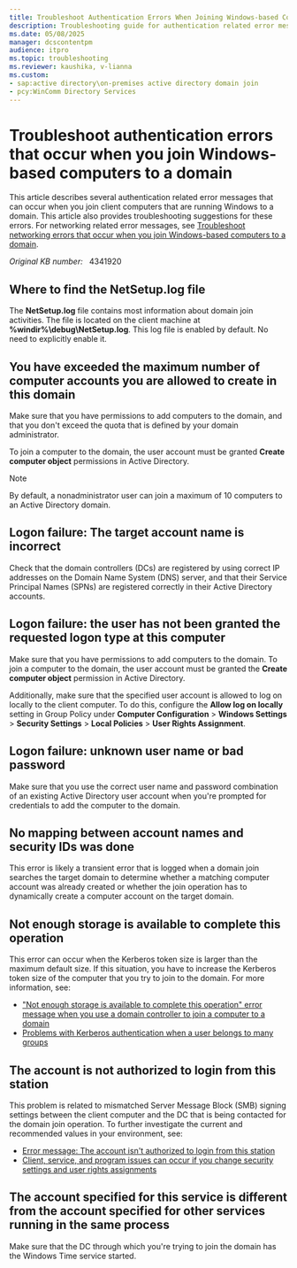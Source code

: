 ```yaml
---
title: Troubleshoot Authentication Errors When Joining Windows-based Computers to a Domain
description: Troubleshooting guide for authentication related error messages that occurs when you join Windows-based computers to a domain.
ms.date: 05/08/2025
manager: dcscontentpm
audience: itpro
ms.topic: troubleshooting
ms.reviewer: kaushika, v-lianna
ms.custom:
- sap:active directory\on-premises active directory domain join
- pcy:WinComm Directory Services
---
```

# Troubleshoot authentication errors that occur when you join Windows-based computers to a domain

This article describes several authentication related error messages that can occur when you join client computers that are running Windows to a domain. This article also provides troubleshooting suggestions for these errors. For networking related error messages, see [Troubleshoot networking errors that occur when you join Windows-based computers to a domain](networking-errors-join-computer-domain.md).

_Original KB number:_ &nbsp; 4341920

## Where to find the NetSetup.log file

The **NetSetup.log** file contains most information about domain join activities. The file is located on the client machine at **%windir%\\debug\\NetSetup.log**. This log file is enabled by default. No need to explicitly enable it.

## You have exceeded the maximum number of computer accounts you are allowed to create in this domain

Make sure that you have permissions to add computers to the domain, and that you don't exceed the quota that is defined by your domain administrator.

To join a computer to the domain, the user account must be granted **Create computer object** permissions in Active Directory.

> [!NOTE]
> By default, a nonadministrator user can join a maximum of 10 computers to an Active Directory domain.

## Logon failure: The target account name is incorrect

Check that the domain controllers (DCs) are registered by using correct IP addresses on the Domain Name System (DNS) server, and that their Service Principal Names (SPNs) are registered correctly in their Active Directory accounts.

## Logon failure: the user has not been granted the requested logon type at this computer

Make sure that you have permissions to add computers to the domain. To join a computer to the domain, the user account must be granted the **Create computer object**  permission in Active Directory.

Additionally, make sure that the specified user account is allowed to log on locally to the client computer. To do this, configure the **Allow log on locally** setting in Group Policy under **Computer Configuration** > **Windows Settings** > **Security Settings** > **Local Policies** > **User Rights Assignment**.

## Logon failure: unknown user name or bad password

Make sure that you use the correct user name and password combination of an existing Active Directory user account when you're prompted for credentials to add the computer to the domain.

## No mapping between account names and security IDs was done

This error is likely a transient error that is logged when a domain join searches the target domain to determine whether a matching computer account was already created or whether the join operation has to dynamically create a computer account on the target domain.

## Not enough storage is available to complete this operation

This error can occur when the Kerberos token size is larger than the maximum default size. If this situation, you have to increase the Kerberos token size of the computer that you try to join to the domain. For more information, see:

- ["Not enough storage is available to complete this operation" error message when you use a domain controller to join a computer to a domain](../../windows-client/windows-security/not-enough-storage-available-complete-operation-error.md)
- [Problems with Kerberos authentication when a user belongs to many groups](../windows-security/kerberos-authentication-problems-if-user-belongs-to-groups.md)

## The account is not authorized to login from this station

This problem is related to mismatched Server Message Block (SMB) signing settings between the client computer and the DC that is being contacted for the domain join operation. To further investigate the current and recommended values in your environment, see:

- [Error message: The account isn't authorized to login from this station](account-not-authorized-login-from-this-station.md)
- [Client, service, and program issues can occur if you change security settings and user rights assignments](https://support.microsoft.com/help/823659/client-service-and-program-issues-can-occur-if-you-change-security-set)

## The account specified for this service is different from the account specified for other services running in the same process

Make sure that the DC through which you're trying to join the domain has the Windows Time service started.

